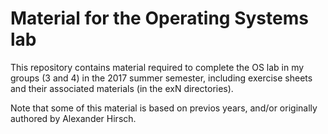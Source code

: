 # Material for the Operating Systems lab

This repository contains material required to complete the OS lab in my groups (3 and 4) in the 2017 summer semester, including exercise sheets and their associated materials (in the exN directories).

Note that some of this material is based on previos years, and/or originally authored by Alexander Hirsch.